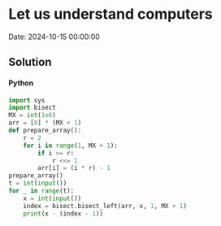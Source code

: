 # Let us understand computers

Date: 2024-10-15 00:00:00

## Solution

#### Python
```python
import sys
import bisect
MX = int(1e6)
arr = [0] * (MX + 1)
def prepare_array():
    r = 2
    for i in range(1, MX + 1):
        if i >= r:
            r <<= 1
        arr[i] = (i * r) - 1
prepare_array()
t = int(input())
for _ in range(t):
    x = int(input())
    index = bisect.bisect_left(arr, x, 1, MX + 1)
    print(x - (index - 1))
 ```